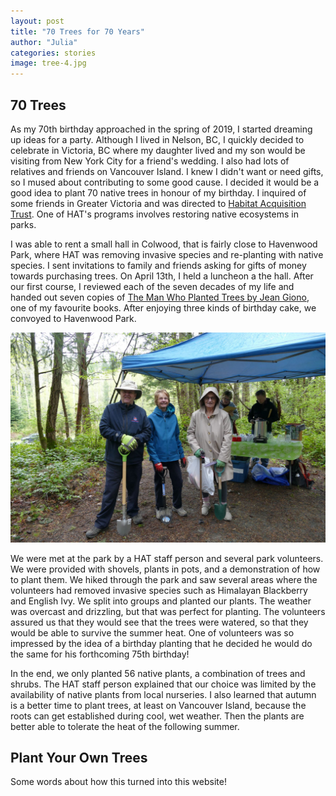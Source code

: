 ```yaml
---
layout: post
title: "70 Trees for 70 Years"
author: "Julia"
categories: stories
image: tree-4.jpg
---
```


## 70 Trees

As my 70th birthday approached in the spring of 2019, I started dreaming up ideas for a party.   Although I lived in Nelson, BC, I quickly decided to celebrate in Victoria, BC where my daughter lived and my son would be visiting from New York City for a friend's wedding. I also had lots of relatives and friends on Vancouver Island.  I knew I didn't want or need gifts, so I mused about contributing to some good cause.   I decided it would be a good idea to plant 70 native trees in honour of my birthday.  I inquired of some friends in Greater Victoria and was directed to [Habitat Acquisition Trust](http://hat.bc.ca/).  One of HAT's programs involves restoring native ecosystems in parks.

I was able to rent a small hall in Colwood, that is fairly close to Havenwood Park, where HAT was removing invasive species and re-planting with native species.  I sent invitations to family and friends asking for gifts of money towards purchasing trees.  On April 13th, I held a luncheon a the hall.   After our first course, I reviewed each of the seven decades of my life and handed out seven copies of [The Man Who Planted Trees by Jean  Giono](https://en.wikipedia.org/wiki/The_Man_Who_Planted_Trees), one of my favourite books.  After enjoying three kinds of birthday cake, we convoyed to Havenwood Park.

![Planting Trees](/assets/img/tree-5.jpg "Planting Trees")

We were met at the park by a HAT staff person and several park volunteers.  We were provided with shovels, plants in pots, and a demonstration of how to plant them.  We hiked through the park and saw several areas where the volunteers had removed invasive species such as Himalayan Blackberry and English Ivy.  We split into groups and planted our plants.  The weather was overcast and drizzling, but that was perfect for planting.  The volunteers assured us that they would see that the trees were watered, so that they would be able to survive the summer heat.  One of volunteers was so impressed by the idea of a birthday planting that he decided he would do the same for his forthcoming 75th birthday!

In the end, we only planted 56 native plants, a combination of trees and shrubs.  The HAT staff person explained that our choice was limited by the availability of native plants from local nurseries.  I also learned that autumn is a better time to plant trees, at least on Vancouver Island, because the roots can get established during cool, wet weather.  Then the plants are better able to tolerate the heat of the following summer.

## Plant Your Own Trees

Some words about how this turned into this website!
